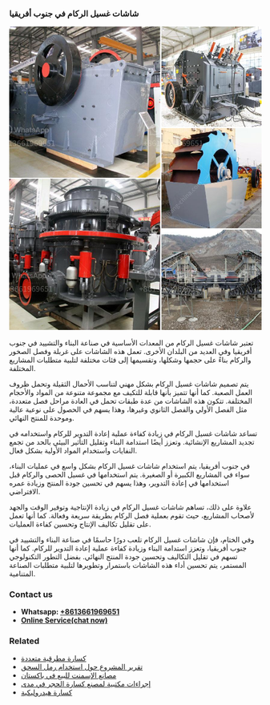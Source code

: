 <h3>شاشات غسيل الركام في جنوب أفريقيا</h3><img src='1701852313.jpg' alt=''><p>تعتبر شاشات غسيل الركام من المعدات الأساسية في صناعة البناء والتشييد في جنوب أفريقيا وفي العديد من البلدان الأخرى. تعمل هذه الشاشات على غربلة وفصل الصخور والركام بناءً على حجمها وشكلها، وتقسيمها إلى فئات مختلفة لتلبية متطلبات المشاريع المختلفة.</p><p>يتم تصميم شاشات غسيل الركام بشكل مهني لتناسب الأحمال الثقيلة وتحمل ظروف العمل الصعبة. كما أنها تتميز بأنها قابلة للتكيف مع مجموعة متنوعة من المواد والأحجام المختلفة. تتكون هذه الشاشات من عدة طبقات تحمل في العادة مراحل فصل متعددة، مثل الفصل الأولي والفصل الثانوي وغيرها، وهذا يسهم في الحصول على نوعية عالية وموحدة للمنتج النهائي.</p><p>تساعد شاشات غسيل الركام في زيادة كفاءة عملية إعادة التدوير للركام واستخدامه في تجديد المشاريع الإنشائية. وتعزز أيضًا استدامة البناء وتقليل التأثير البيئي بالحد من تجمع النفايات واستخدام المواد الأولية بشكل فعال.</p><p>في جنوب أفريقيا، يتم استخدام شاشات غسيل الركام بشكل واسع في عمليات البناء، سواء في المشاريع الكبيرة أو الصغيرة. يتم استخدامها في غسيل الحصى والركام قبل استخدامها في إعادة التدوير، وهذا يسهم في تحسين جودة المنتج وزيادة عمره الافتراضي.</p><p>علاوة على ذلك، تساهم شاشات غسيل الركام في زيادة الإنتاجية وتوفير الوقت والجهد لأصحاب المشاريع، حيث تقوم بعملية فصل الركام بطريقة سريعة وفعالة. كما أنها تعمل على تقليل تكاليف الإنتاج وتحسين كفاءة العمليات.</p><p>وفي الختام، فإن شاشات غسيل الركام تلعب دورًا حاسمًا في صناعة البناء والتشييد في جنوب أفريقيا، وتعزز استدامة البناء وزيادة كفاءة عملية إعادة التدوير للركام. كما أنها تسهم في تقليل التكاليف وتحسين جودة المنتج النهائي. بفضل التطور التكنولوجي المستمر، يتم تحسين أداء هذه الشاشات باستمرار وتطويرها لتلبية متطلبات الصناعة المتنامية.</p><h3>Contact us</h3><ul><li><strong>Whatsapp:&nbsp;<a href="https://wa.me/8613661969651">+8613661969651</a></strong></li><li><a href="https://swt.shibang-china.com/?git&amp;zhl&amp;شاشات غسيل الركام في جنوب أفريقيا"><strong>Online Service(chat now)</strong></a></li></ul><h3>Related</h3><ul><li><a href='كسارة مطرقية متعددة.md'>كسارة مطرقية متعددة</a></li><li><a href='تقرير المشروع حول استخدام رمل السحق.md'>تقرير المشروع حول استخدام رمل السحق</a></li><li><a href='مصانع الإسمنت للبيع في باكستان.md'>مصانع الإسمنت للبيع في باكستان</a></li><li><a href='إجراءات مكتبية لمصنع كسارة الحجر في مدى.md'>إجراءات مكتبية لمصنع كسارة الحجر في مدى</a></li><li><a href='كسارة هيدروليكية.md'>كسارة هيدروليكية</a></li></ul>
